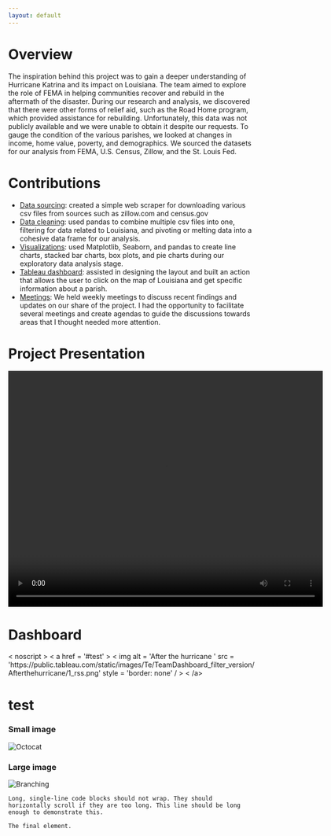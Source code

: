 ```yaml
---
layout: default
---
```



# Overview

The inspiration behind this project was to gain a deeper understanding of Hurricane Katrina and its impact on Louisiana. The team aimed to explore the role of FEMA in helping communities recover and rebuild in the aftermath of the disaster. During our research and analysis, we discovered that there were other forms of relief aid, such as the Road Home program, which provided assistance for rebuilding. Unfortunately, this data was not publicly available and we were unable to obtain it despite our requests. To gauge the condition of the various parishes, we looked at changes in income, home value, poverty, and demographics. We sourced the datasets for our analysis from FEMA, U.S. Census, Zillow, and the St. Louis Fed.


# Contributions

*   <ins>Data sourcing</ins>: created a simple web scraper for downloading various csv files from sources such as zillow.com and census.gov
*   <ins>Data cleaning</ins>: used pandas to combine multiple csv files into one, filtering for data related to Louisiana, and pivoting or melting data into a cohesive data frame for our analysis.
*   <ins>Visualizations</ins>: used Matplotlib, Seaborn, and pandas to create line charts, stacked bar charts, box plots, and pie charts during our exploratory data analysis stage.
*   <ins>Tableau dashboard</ins>: assisted in designing the layout and built an action that allows the user to click on the map of Louisiana and get specific information about a parish.
*   <ins>Meetings</ins>: We held weekly meetings to discuss recent findings and updates on our share of the project. I had the opportunity to facilitate several meetings and create agendas to guide the discussions towards areas that I thought needed more attention. 

# Project Presentation

<video width="640" height="480" controls>
  <source src="video/pres.mp4" type="video/mp4">
  Your browser does not support the video tag.
</video>

# Dashboard

<div class = 'tableauPlaceholder'
id = 'viz1676344965225'
style = 'position: relative' > < noscript > < a href = '#test' > < img alt = 'After the hurricane '
src = 'https:&#47;&#47;public.tableau.com&#47;static&#47;images&#47;Te&#47;TeamDashboard_filter_version&#47;Afterthehurricane&#47;1_rss.png'
style = 'border: none' / > < /a></noscript > 
<object class = 'tableauViz'
style = 'display:none;' data='https://public.tableau.com/views/TeamDashboard_filter_version/Afterthehurricane?:embed=y&:display_count=yes' type='text/javascript' > < param name = 'host_url'
value = 'https%3A%2F%2Fpublic.tableau.com%2F' / > < param name = 'embed_code_version'
value = '3' / > < param name = 'site_root'
value = '' / > < param name = 'name'
value = 'TeamDashboard_filter_version&#47;Afterthehurricane' / > < param name = 'tabs'
value = 'no' / > < param name = 'toolbar'
value = 'yes' / > < param name = 'static_image'
value = 'https:&#47;&#47;public.tableau.com&#47;static&#47;images&#47;Te&#47;TeamDashboard_filter_version&#47;Afterthehurricane&#47;1.png' / > < param name = 'animate_transition'
value = 'yes' / > < param name = 'display_static_image'
value = 'yes' / > < param name = 'display_spinner'
value = 'yes' / > < param name = 'display_overlay'
value = 'yes' / > < param name = 'display_count'
value = 'yes' / > < param name = 'language'
value = 'en-US' / > 
</object></div > 

<script type = 'text/javascript' >
    var divElement = document.getElementById('viz1676344965225');
    var vizElement = divElement.getElementsByTagName('object')[0];
    vizElement.style.width = '1366px';
    vizElement.style.height = '795px';
    var scriptElement = document.createElement('script');
    scriptElement.src = 'https://public.tableau.com/javascripts/api/viz_v1.js';
    vizElement.parentNode.insertBefore(scriptElement, vizElement); 
</script>

# test

### Small image

![Octocat](https://github.githubassets.com/images/icons/emoji/octocat.png)

### Large image

![Branching](https://guides.github.com/activities/hello-world/branching.png)



```
Long, single-line code blocks should not wrap. They should horizontally scroll if they are too long. This line should be long enough to demonstrate this.
```

```
The final element.
```
